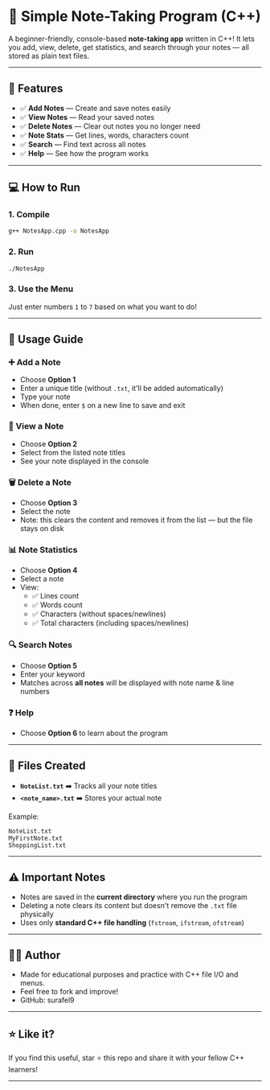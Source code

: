 # 📒 Simple Note-Taking Program (C++)

A beginner-friendly, console-based **note-taking app** written in C++!
It lets you add, view, delete, get statistics, and search through your notes — all stored as plain text files.

---

## 🚀 Features

- ✅ **Add Notes** — Create and save notes easily
- ✅ **View Notes** — Read your saved notes
- ✅ **Delete Notes** — Clear out notes you no longer need
- ✅ **Note Stats** — Get lines, words, characters count
- ✅ **Search** — Find text across all notes
- ✅ **Help** — See how the program works

---

## 💻 How to Run

### 1. Compile
```bash
g++ NotesApp.cpp -o NotesApp
```

### 2. Run
```bash
./NotesApp
```

### 3. Use the Menu
Just enter numbers `1` to `7` based on what you want to do!

---

## 📝 Usage Guide

### ➕ Add a Note
- Choose **Option 1**
- Enter a unique title (without `.txt`, it'll be added automatically)
- Type your note
- When done, enter `$` on a new line to save and exit

### 👀 View a Note
- Choose **Option 2**
- Select from the listed note titles
- See your note displayed in the console

### 🗑️ Delete a Note
- Choose **Option 3**
- Select the note
- Note: this clears the content and removes it from the list — but the file stays on disk

### 📊 Note Statistics
- Choose **Option 4**
- Select a note
- View:
  - ✅ Lines count
  - ✅ Words count
  - ✅ Characters (without spaces/newlines)
  - ✅ Total characters (including spaces/newlines)

### 🔍 Search Notes
- Choose **Option 5**
- Enter your keyword
- Matches across **all notes** will be displayed with note name & line numbers

### ❓ Help
- Choose **Option 6** to learn about the program

---

## 📂 Files Created

- **`NoteList.txt`**  ➡️ Tracks all your note titles
- **`<note_name>.txt`** ➡️ Stores your actual note

Example:
```plaintext
NoteList.txt
MyFirstNote.txt
ShoppingList.txt
```

---

## ⚠️ Important Notes

- Notes are saved in the **current directory** where you run the program
- Deleting a note clears its content but doesn't remove the `.txt` file physically
- Uses only **standard C++ file handling** (`fstream`, `ifstream`, `ofstream`)

---

## 👨‍💻 Author
- Made for educational purposes and practice with C++ file I/O and menus.
- Feel free to fork and improve!
- GitHub: surafel9

---

## ⭐️ Like it?
If you find this useful, star ⭐ this repo and share it with your fellow C++ learners!

---



